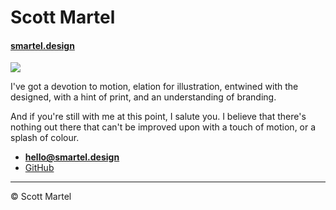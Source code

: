 # Scott Martel

#### [smartel.design](https://smartel.design)

![](photo.jpg)

I've got a devotion to motion, elation for illustration, entwined with
the designed, with a hint of print, and an understanding of branding.

And if you're still with me at this point, I salute you. I believe that there's
nothing out there that can't be improved upon with a touch of motion, or a splash
of colour.

- **[hello@smartel.design](hello@smartel.design)**
- [GitHub](https://github.com/mart1003)

---

© Scott Martel
